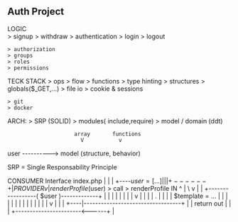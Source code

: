 






## Auth Project
 LOGIC   
    > signup
    > withdraw
    > authentication
    > login 
    > logout
    
    > authorization
    > groups
    > roles
    > permissions
 
 TECK STACK
    > ops
    > flow
    > functions
    > type hinting
    > structures
    > globals($_GET,...)
    > file io
    > cookie & sessions

    > git
    > docker
 ARCH:
    > SRP (SOLID)
    > modules( include,require)
    > model / domain (ddt) 








                         array       functions
                           V           v
user ----------> model (structure, behavior)





SRP  = Single Responsability Principle


CONSUMER
                     Interface
index.php               |
   |                    |
   +----$user = [...]   |
         |              |
         +------+       |   PROVIDER
                v       |   
 renderProfile($user) > call > renderProfile           IN
   ^                    |     \                    v
   |                    |     +-----------------( $user )-------------+
   |                    |     |   |                                   |
   |                    |     |   v                                   |
   |                    |     |   .                                   |
   |                    |     |  $template = ...                      |
   |                    |     |    |                                  |
   |                    |     |    |                                  |
   |                    |     |    v                                  |
   |                    |     +----|----------------------------------+
   |                    |        return out
   |                    |         |
   +-----------------------<------+
                        |
